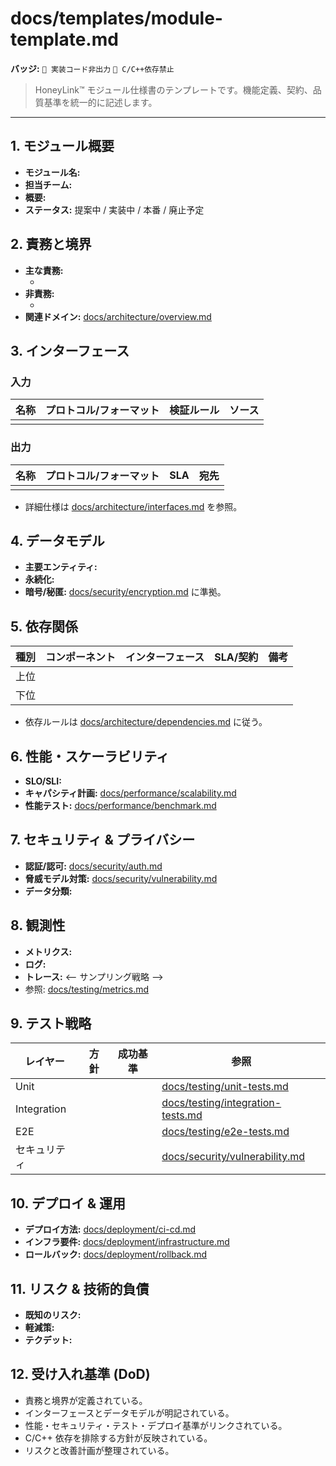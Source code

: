 # docs/templates/module-template.md

**バッジ:** `🚫 実装コード非出力` `🚫 C/C++依存禁止`

> HoneyLink™ モジュール仕様書のテンプレートです。機能定義、契約、品質基準を統一的に記述します。

---

## 1. モジュール概要
- **モジュール名:** <!-- 例: Telemetry Normalizer -->
- **担当チーム:** <!-- Team name -->
- **概要:** <!-- モジュールの目的と価値提案 -->
- **ステータス:** 提案中 / 実装中 / 本番 / 廃止予定

## 2. 責務と境界
- **主な責務:**
  - <!-- 箇条書き -->
- **非責務:**
  - <!-- 箇条書き -->
- **関連ドメイン:** [docs/architecture/overview.md](../architecture/overview.md)

## 3. インターフェース
### 入力
| 名称 | プロトコル/フォーマット | 検証ルール | ソース |
|------|-------------------------|------------|--------|
| | | | |

### 出力
| 名称 | プロトコル/フォーマット | SLA | 宛先 |
|------|-------------------------|-----|------|
| | | | |

- 詳細仕様は [docs/architecture/interfaces.md](../architecture/interfaces.md) を参照。

## 4. データモデル
- **主要エンティティ:** <!-- 概要、スキーマ参照 -->
- **永続化:** <!-- 使用するデータストア、保持期間 -->
- **暗号/秘匿:** [docs/security/encryption.md](../security/encryption.md) に準拠。

## 5. 依存関係
| 種別 | コンポーネント | インターフェース | SLA/契約 | 備考 |
|------|----------------|-------------------|----------|------|
| 上位 | | | | |
| 下位 | | | | |

- 依存ルールは [docs/architecture/dependencies.md](../architecture/dependencies.md) に従う。

## 6. 性能・スケーラビリティ
- **SLO/SLI:** <!-- レイテンシ, スループット, 可用性 -->
- **キャパシティ計画:** [docs/performance/scalability.md](../performance/scalability.md)
- **性能テスト:** [docs/performance/benchmark.md](../performance/benchmark.md)

## 7. セキュリティ & プライバシー
- **認証/認可:** [docs/security/auth.md](../security/auth.md)
- **脅威モデル対策:** [docs/security/vulnerability.md](../security/vulnerability.md)
- **データ分類:** <!-- PII/Confidential/Public など -->

## 8. 観測性
- **メトリクス:** <!-- 収集する指標と理由 -->
- **ログ:** <!-- フォーマット、保持期間 -->
- **トレース:** <-- サンプリング戦略 -->
- 参照: [docs/testing/metrics.md](../testing/metrics.md)

## 9. テスト戦略
| レイヤー | 方針 | 成功基準 | 参照 |
|----------|------|----------|------|
| Unit | | | [docs/testing/unit-tests.md](../testing/unit-tests.md) |
| Integration | | | [docs/testing/integration-tests.md](../testing/integration-tests.md) |
| E2E | | | [docs/testing/e2e-tests.md](../testing/e2e-tests.md) |
| セキュリティ | | | [docs/security/vulnerability.md](../security/vulnerability.md) |

## 10. デプロイ & 運用
- **デプロイ方法:** [docs/deployment/ci-cd.md](../deployment/ci-cd.md)
- **インフラ要件:** [docs/deployment/infrastructure.md](../deployment/infrastructure.md)
- **ロールバック:** [docs/deployment/rollback.md](../deployment/rollback.md)

## 11. リスク & 技術的負債
- **既知のリスク:** <!-- 箇条書き -->
- **軽減策:** <!-- 箇条書き -->
- **テクデット:** <!-- 優先度と解消計画 -->

## 12. 受け入れ基準 (DoD)
- 責務と境界が定義されている。
- インターフェースとデータモデルが明記されている。
- 性能・セキュリティ・テスト・デプロイ基準がリンクされている。
- C/C++ 依存を排除する方針が反映されている。
- リスクと改善計画が整理されている。